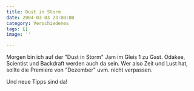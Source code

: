 ```yaml
---
title: Dust in Storm
date: 2004-03-03 23:00:00
category: Verschiedenes
tags: []
image: ''

---
```


Morgen bin ich auf der "Dust in Storm" Jam im Gleis 1 zu Gast. Odakee, Scientist und Backdraft werden auch da sein. Wer also Zeit und Lust hat, sollte die Premiere von "Dezember" uvm. nicht verpassen.  

Und neue Tipps sind da!
